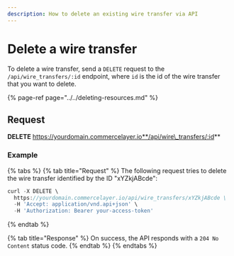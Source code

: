 ```yaml
---
description: How to delete an existing wire transfer via API
---
```


# Delete a wire transfer

To delete a wire transfer, send a `DELETE` request to the `/api/wire_transfers/:id` endpoint, where `id` is the id of the wire transfer that you want to delete.

{% page-ref page="../../deleting-resources.md" %}

## Request

**DELETE** https://yourdomain.commercelayer.io**/api/wire\_transfers/:id**

### Example

{% tabs %}
{% tab title="Request" %}
The following request tries to delete the wire transfer identified by the ID "xYZkjABcde":

```javascript
curl -X DELETE \
  https://yourdomain.commercelayer.io/api/wire_transfers/xYZkjABcde \
  -H 'Accept: application/vnd.api+json' \
  -H 'Authorization: Bearer your-access-token'
```
{% endtab %}

{% tab title="Response" %}
On success, the API responds with a `204 No Content` status code.
{% endtab %}
{% endtabs %}

